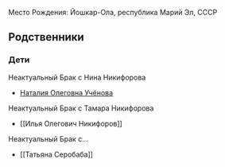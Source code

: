 Место Рождения: Йошкар-Ола, республика Марий Эл, СССР

## Родственники
### Дети
Неактуальный Брак с Нина Никифорова
- [Наталия Олеговна Учёнова](Наталия%20Олеговна%20Учёнова.md)

Неактуальный Брак с Тамара Никифорова
- [[Илья Олегович Никифоров]]

Неактуальный Брак с...
- [[Татьяна Серобаба]]